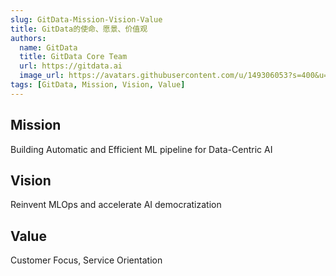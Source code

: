 ```yaml
---
slug: GitData-Mission-Vision-Value
title: GitData的使命、愿景、价值观
authors:
  name: GitData
  title: GitData Core Team
  url: https://gitdata.ai
  image_url: https://avatars.githubusercontent.com/u/149306053?s=400&u=c81a139752137fbf46607116600a4777dbf0353e&v=4
tags: [GitData, Mission, Vision, Value]
---
```


## Mission
Building Automatic and Efficient ML pipeline for Data-Centric AI

## Vision
Reinvent MLOps and accelerate AI democratization

## Value
Customer Focus, Service Orientation